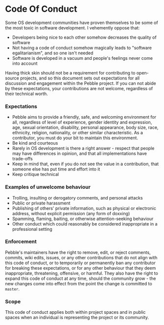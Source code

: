 # Code Of Conduct
Some OS development communities have proven themselves to be some of the most toxic in software development. I vehemently oppose that:
* Developers being nice to each other somehow decreases the quality of software
* Not having a code of conduct somehow magically leads to "software egalitarianism", and so one isn't needed
* Software is developed in a vacuum and people's feelings never come into account

Having thick skin should not be a requirement for contributing to open-source projects, and so this document sets out expectations for all discussion and engagement within the Pebble project. If you can not
abide by these expectations, your contributions are not welcome, regardless of their technical worth.

### Expectations
* Pebble aims to provide a friendly, safe, and welcoming environment for all, regardless of level of experience, gender identity and expression, age, sexual orientation, disability, personal appearance, body size, race, ethnicity, religion, nationality, or other similar characteristic. As a contributor, you must do your bit to maintain this environment.
* Be kind and courteous
* Rarely in OS development is there a right answer - respect that people may have differences in opinion, and that all implementations have trade-offs
* Keep in mind that, even if you do not see the value in a contribution, that someone else has put time and effort into it
* Keep critique technical

### Examples of unwelcome behaviour
* Trolling, insulting or derogatory comments, and personal attacks
* Public or private harassment
* Publishing of others' private information, such as physical or electronic address, without explicit permission (any form of doxxing)
* Spamming, flaming, baiting, or otherwise attention-seeking behaviour
* Other conduct which could reasonably be considered inappropriate in a professional setting

### Enforcement
Pebble's maintainers have the right to remove, edit, or reject comments, commits, wiki edits, issues, or any other contributions that do not align with this code of conduct, or to temporarily or permanently
ban any contributor for breaking these expectations, or for any other behaviour that they deem inappropriate, threatening, offensive, or harmful. They also have the right to expand this code of conduct at
any time, should the community grow - the new changes come into effect from the point the change is committed to `master`.

### Scope
This code of conduct applies both within project spaces and in public spaces when an individual is representing the project or its community.
